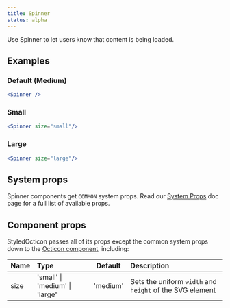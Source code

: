 ```yaml
---
title: Spinner
status: alpha
---
```


Use Spinner to let users know that content is being loaded.

## Examples

### Default (Medium)

```jsx live
<Spinner />
```

### Small

```jsx live
<Spinner size="small"/>
```

### Large

```jsx live
<Spinner size="large"/>
```

## System props

Spinner components get `COMMON` system props. Read our [System Props](/system-props) doc page for a full list of available props.

## Component props

StyledOcticon passes all of its props except the common system props down to the [Octicon component](https://github.com/primer/octicons/tree/master/lib/octicons_react#usage), including:

| Name | Type                                   | Default  | Description                                              |
| :--- | :------------------------------------- | :------: | :------------------------------------------------------- |
| size | 'small' &#124; 'medium' &#124; 'large' | 'medium' | Sets the uniform `width` and `height` of the SVG element |
